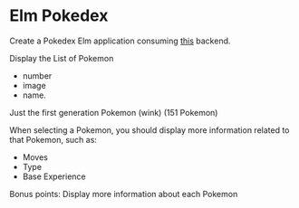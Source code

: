 # Elm Pokedex

Create a Pokedex Elm application consuming [this](https://pokeapi.co/) backend.

Display the List of Pokemon

- number
- image
- name.

Just the first generation Pokemon (wink) (151 Pokemon)

When selecting a Pokemon, you should display more information related to that Pokemon, such as:

- Moves
- Type
- Base Experience

Bonus points: Display more information about each Pokemon
